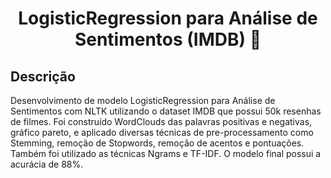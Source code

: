 <h1 align="center">LogisticRegression para Análise de Sentimentos (IMDB) 🐍</h1>

## **Descrição**
Desenvolvimento de modelo LogisticRegression para Análise de Sentimentos com NLTK utilizando o dataset IMDB que possui 50k resenhas de filmes. Foi construído WordClouds das palavras positivas e negativas, gráfico pareto, e aplicado diversas técnicas de pre-processamento como Stemming, remoção de Stopwords, remoção de acentos e pontuações. Também foi utilizado as técnicas Ngrams e TF-IDF. O modelo final possui a acurácia de 88%.
